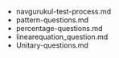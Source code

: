 - navgurukul-test-process.md
- pattern-questions.md
- percentage-questions.md
- linearequation_question.md
- Unitary-questions.md
